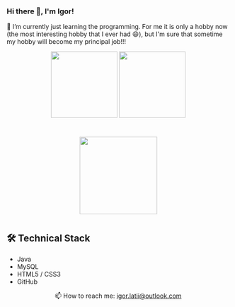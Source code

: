 ### Hi there 👋, I'm Igor!

🌱 I’m currently just learning the programming. For me it is only a hobby now (the most interesting hobby that I ever had 😄), but I'm sure that sometime my hobby will become my principal job!!!

<p align='center'>
   <a href="https://github-readme-stats.vercel.app/api?username=IgorLatii&show_icons=true&count_private=true">
       <img height=150 src="https://github-readme-stats.vercel.app/api?username=IgorLatii&show_icons=true&count_private=true"/></a>
   <a href="https://github.com/IgorLatii/github-readme-stats">
       <img height=150 src="https://github-readme-stats.vercel.app/api/top-langs/?username=IgorLatii&layout=compact"/></a>
</p>

<div align="center" style="margin: 40px 0">
   <a href="https://github.com/IgorLatii/github-profile-views-counter">
       <img width="175px" src="https://komarev.com/ghpvc/?username=IgorLatii&color=DE002D">
   </a>
</div>

## 🛠 Technical Stack
*   Java
*   MySQL
*   HTML5 / CSS3
*   GitHub

<p align='center'>
   📫 How to reach me: <a href='mailto:igor.latii@outlook.com'>igor.latii@outlook.com</a>
</p>
